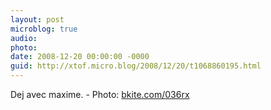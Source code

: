 ```yaml
---
layout: post
microblog: true
audio: 
photo: 
date: 2008-12-20 00:00:00 -0000
guid: http://xtof.micro.blog/2008/12/20/t1068860195.html
---
```

Dej avec maxime. - Photo: [bkite.com/036rx](http://bkite.com/036rx)
